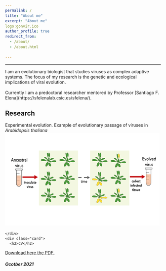 ```yaml
---
permalink: /
title: "About me"
excerpt: "About me"
logo:gonvir.ico
author_profile: true
redirect_from: 
  - /about/
  - /about.html

---
```

<head>
<link rel="shortcut icon" type="image/x-icon" src="gonvir.ico">
</head>

<hr/>
I am an evolutionary biologist that studies viruses as complex adaptive systems. The focus of my research is the genetic and ecological implications of viral evolution.<br/>
<br/>
Currently I am a predoctoral researcher mentored by Professor [Santiago F. Elena](https://sfelenalab.csic.es/sfelena/).<br/>


<div class="row">
  <div class="leftcolumn">
    <div class="card">
      <h2>Research</h2>
      Experimental evolution. Example of evolutionary passage of viruses in <i>Arabidopsis thaliana</i>
<img src="/images/passage2.png" alt="hi" class="inline" height="300" width="500"/> <br/>

    </div>
    <div class="card">
      <h2>CV</h2>
<a href="https://github.com/GonzalezRvirus/RubenGonzalez.github.io/raw/master/_pages/CV.pdf" target="_blank">Download here the PDF.</a>
    </div>
<div class="footer">
  <h5>Ocotber 2021</h5>
</div>
